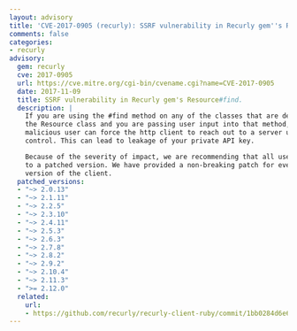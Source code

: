 ```yaml
---
layout: advisory
title: 'CVE-2017-0905 (recurly): SSRF vulnerability in Recurly gem''s Resource#find.'
comments: false
categories:
- recurly
advisory:
  gem: recurly
  cve: 2017-0905
  url: https://cve.mitre.org/cgi-bin/cvename.cgi?name=CVE-2017-0905
  date: 2017-11-09
  title: SSRF vulnerability in Recurly gem's Resource#find.
  description: |
    If you are using the #find method on any of the classes that are derived from
    the Resource class and you are passing user input into that method, a
    malicious user can force the http client to reach out to a server under their
    control. This can lead to leakage of your private API key.

    Because of the severity of impact, we are recommending that all users upgrade
    to a patched version. We have provided a non-breaking patch for every 2.X
    version of the client.
  patched_versions:
  - "~> 2.0.13"
  - "~> 2.1.11"
  - "~> 2.2.5"
  - "~> 2.3.10"
  - "~> 2.4.11"
  - "~> 2.5.3"
  - "~> 2.6.3"
  - "~> 2.7.8"
  - "~> 2.8.2"
  - "~> 2.9.2"
  - "~> 2.10.4"
  - "~> 2.11.3"
  - ">= 2.12.0"
  related:
    url:
    - https://github.com/recurly/recurly-client-ruby/commit/1bb0284d6e668b8b3d31167790ed6db1f6ccc4be
---
```

